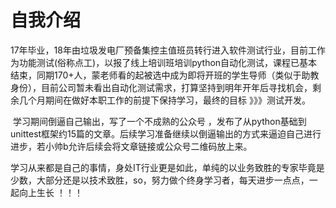 # 自我介绍

​	17年毕业，18年由垃圾发电厂预备集控主值班员转行进入软件测试行业，目前工作为功能测试(俗称点工)，以报了线上培训班培训python自动化测试，课程已基本结束，同期170+人，蒙老师看的起被选中成为即将开班的学生导师（类似于助教身份），目前公司暂未看出自动化测试需求，打算坚持到明年开年后寻找机会，剩余几个月期间在做好本职工作的前提下保持学习，最终的目标 》》》测试开发。



​	学习期间倒逼自己输出，写了一个不成熟的公众号 ，发布了从python基础到unittest框架约15篇的文章。后续学习准备继续以倒逼输出的方式来逼迫自己进行进步，若小帅b允许后续会将文章链接或公众号二维码放上来。



​	学习从来都是自己的事情，身处IT行业更是如此，单纯的以业务致胜的专家毕竟是少数，大部分还是以技术致胜，so，努力做个终身学习者，每天进步一点点，一起向上生长  ！！！